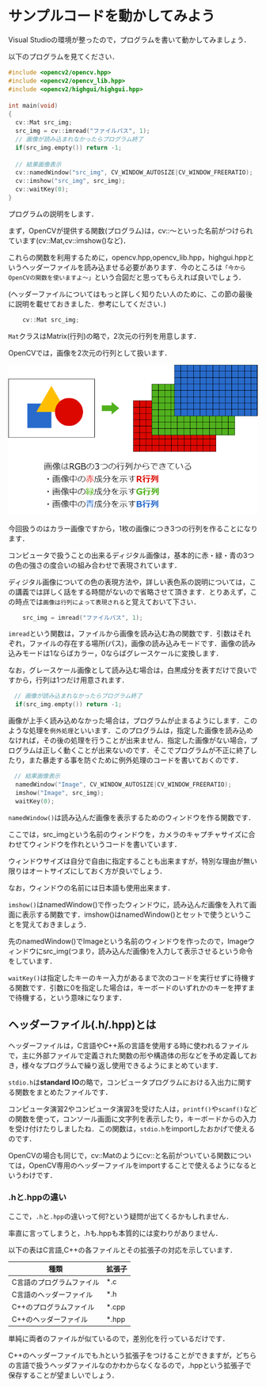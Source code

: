 # サンプルコードを動かしてみよう

Visual Studioの環境が整ったので，プログラムを書いて動かしてみましょう．

以下のプログラムを見てください．

```c++
#include <opencv2/opencv.hpp>
#include <opencv2/opencv_lib.hpp>
#include <opencv2/highgui/highgui.hpp>

int main(void)
{
  cv::Mat src_img;
  src_img = cv::imread("ファイルパス", 1);
  // 画像が読み込まれなかったらプログラム終了
  if(src_img.empty()) return -1;

  // 結果画像表示
  cv::namedWindow("src_img", CV_WINDOW_AUTOSIZE|CV_WINDOW_FREERATIO);
  cv::imshow("src_img", src_img);
  cv::waitKey(0);
}
```

プログラムの説明をします．

まず，OpenCVが提供する関数(プログラム)は，cv::～といった名前がつけられています(cv::Mat,cv::imshow()など)．

これらの関数を利用するために，opencv.hpp,opencv_lib.hpp，highgui.hppというヘッダーファイルを読み込ませる必要があります．今のところは`「今からOpenCVの関数を使いますよ～」`という合図だと思ってもらえれば良いでしょう．

(ヘッダーファイルについてはもっと詳しく知りたい人のために、この節の最後に説明を載せておきました．参考にしてください．)

```c++
    cv::Mat src_img;
```

`Mat`クラスはMatrix(行列)の略で，2次元の行列を用意します．

OpenCVでは，画像を2次元の行列として扱います．

![](/img/RGB.png)

今回扱うのはカラー画像ですから，1枚の画像につき3つの行列を作ることになります．

コンピュータで扱うことの出来るディジタル画像は，基本的に赤・緑・青の3つの色の強さの度合いの組み合わせで表現されています．

ディジタル画像についての色の表現方法や，詳しい表色系の説明については，この講義では詳しく話をする時間がないので省略させて頂きます．とりあえず，この時点では`画像は行列によって表現される`と覚えておいて下さい．

```c++
    src_img = imread("ファイルパス", 1);
```

`imread`という関数は，ファイルから画像を読み込む為の関数です．引数はそれぞれ，ファイルの存在する場所(パス)，画像の読み込みモードです．画像の読み込みモードは1ならばカラー，0ならばグレースケールに変換します．

なお，グレースケール画像として読み込む場合は，白黒成分を表すだけで良いですから，行列は1つだけ用意されます．

```c++
　// 画像が読み込まれなかったらプログラム終了
  if(src_img.empty()) return -1;
```

画像が上手く読み込めなかった場合は，プログラムが止まるようにします．このような処理を`例外処理`といいます．このプログラムは，指定した画像を読み込めなければ，その後の処理を行うことが出来ません．指定した画像がない場合，プログラムは正しく動くことが出来ないのです．そこでプログラムが不正に終了したり，また暴走する事を防ぐために例外処理のコードを書いておくのです．

```c++
　// 結果画像表示
  namedWindow("Image", CV_WINDOW_AUTOSIZE|CV_WINDOW_FREERATIO);
  imshow("Image", src_img);
  waitKey(0);
```

`namedWindow()`は読み込んだ画像を表示するためのウィンドウを作る関数です．

ここでは，src_imgという名前のウィンドウを，カメラのキャプチャサイズに合わせてウィンドウを作れというコードを書いています．

ウィンドウサイズは自分で自由に指定することも出来ますが，特別な理由が無い限りはオートサイズにしておく方が良いでしょう．

なお，ウィンドウの名前には日本語も使用出来ます．

`imshow()`はnamedWindow()で作ったウィンドウに，読み込んだ画像を入れて画面に表示する関数です．imshow()はnamedWindow()とセットで使うということを覚えておきましょう．

先のnamedWindow()でImageという名前のウィンドウを作ったので，Imageウィンドウにsrc_img(つまり，読み込んだ画像)を入力して表示させるという命令をしています．

`waitKey()`は指定したキーのキー入力があるまで次のコードを実行せずに待機する関数です．引数に0を指定した場合は，キーボードのいずれかのキーを押すまで待機する，という意味になります．


## ヘッダーファイル(.h/.hpp)とは
ヘッダーファイルは，C言語やC++系の言語を使用する時に使われるファイルで，主に外部ファイルで定義された関数の形や構造体の形などを予め定義しておき，様々なプログラムで繰り返し使用できるようにまとめています．

`stdio.h`は**standard IO**の略で，コンピュータプログラムにおける入出力に関する関数をまとめたファイルです．

コンピュータ演習2やコンピュータ演習3を受けた人は，`printf()`や`scanf()`などの関数を使って，コンソール画面に文字列を表示したり，キーボードからの入力を受け付けたりしましたね．この関数は，`stdio.h`をimportしたおかげで使えるのです．

OpenCVの場合も同じで，cv::Matのようにcv::と名前がついている関数については，OpenCV専用のヘッダーファイルをimportすることで使えるようになるというわけです．

### .hと.hppの違い
ここで，`.h`と`.hpp`の違いって何?という疑問が出てくるかもしれません．

率直に言ってしまうと，.hも.hppも本質的には変わりがありません．

以下の表はC言語,C++の各ファイルとその拡張子の対応を示しています．

| 種類 | 拡張子 |
|------|--------|
|C言語のプログラムファイル|*.c|
|C言語のヘッダーファイル|*.h|
|C++のプログラムファイル|*.cpp|
|C++のヘッダーファイル|*.hpp|

単純に両者のファイルが似ているので，差別化を行っているだけです．

C++のヘッダーファイルでも.hという拡張子をつけることができますが，どちらの言語で扱うヘッダファイルなのかわからなくなるので，.hppという拡張子で保存することが望ましいでしょう．